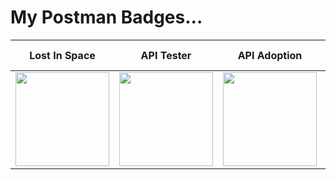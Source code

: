 # My Postman Badges...

| Lost In Space  | API Tester | API Adoption | API 101 | 15 Days of Postman |
| ------------- | ------------- |-------------|-------------|-------------|
| <img src="https://user-images.githubusercontent.com/86320001/180306411-5adb4925-ab52-41c2-a723-bcef08e33301.png" width="150" height="150" /> | <img src="https://user-images.githubusercontent.com/86320001/180306483-31a1aa09-a487-4109-a025-bea065816d73.png" width="150" height="150" /> | <img src="https://user-images.githubusercontent.com/86320001/180306488-e06e5c4d-8053-472f-a20c-610b9f152937.png" width="150" height="150" /> | <img src="https://user-images.githubusercontent.com/86320001/180306493-f2a7834b-f5fc-4362-b4dd-2f3956c256d6.png" width="150" height="150" /> | <img src="https://user-images.githubusercontent.com/86320001/229912788-63f8f97c-aa54-4945-9516-6ea4a5e44070.png" width="150" height="150" /> |
